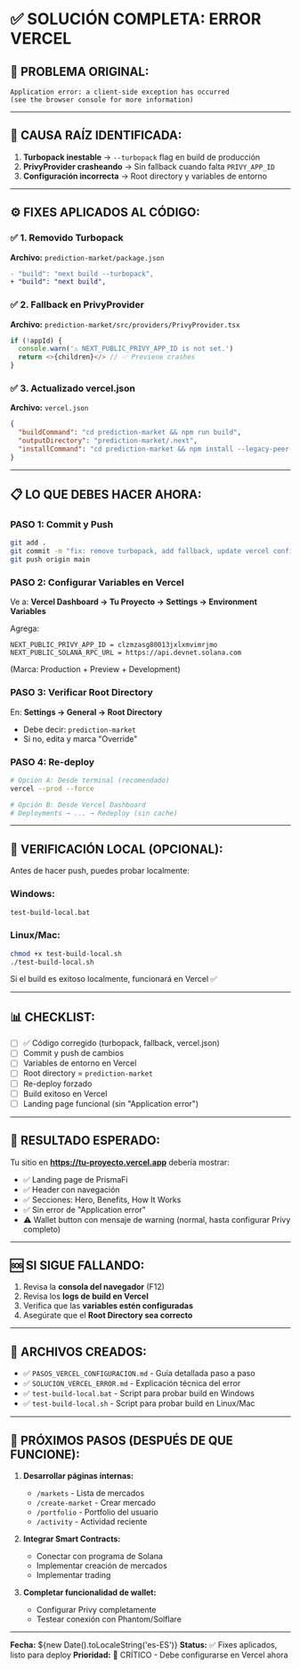 # ✅ SOLUCIÓN COMPLETA: ERROR VERCEL

## 🔴 PROBLEMA ORIGINAL:

```
Application error: a client-side exception has occurred
(see the browser console for more information)
```

---

## 🎯 CAUSA RAÍZ IDENTIFICADA:

1. **Turbopack inestable** → `--turbopack` flag en build de producción
2. **PrivyProvider crasheando** → Sin fallback cuando falta `PRIVY_APP_ID`
3. **Configuración incorrecta** → Root directory y variables de entorno

---

## ⚙️ FIXES APLICADOS AL CÓDIGO:

### ✅ 1. Removido Turbopack

**Archivo:** `prediction-market/package.json`

```diff
- "build": "next build --turbopack",
+ "build": "next build",
```

### ✅ 2. Fallback en PrivyProvider

**Archivo:** `prediction-market/src/providers/PrivyProvider.tsx`

```typescript
if (!appId) {
  console.warn('⚠️ NEXT_PUBLIC_PRIVY_APP_ID is not set.')
  return <>{children}</> // ✅ Previene crashes
}
```

### ✅ 3. Actualizado vercel.json

**Archivo:** `vercel.json`

```json
{
  "buildCommand": "cd prediction-market && npm run build",
  "outputDirectory": "prediction-market/.next",
  "installCommand": "cd prediction-market && npm install --legacy-peer-deps"
}
```

---

## 📋 LO QUE DEBES HACER AHORA:

### PASO 1: Commit y Push

```bash
git add .
git commit -m "fix: remove turbopack, add fallback, update vercel config"
git push origin main
```

### PASO 2: Configurar Variables en Vercel

Ve a: **Vercel Dashboard → Tu Proyecto → Settings → Environment Variables**

Agrega:

```
NEXT_PUBLIC_PRIVY_APP_ID = clzmzasg80013jxlxmvimrjmo
NEXT_PUBLIC_SOLANA_RPC_URL = https://api.devnet.solana.com
```

(Marca: Production + Preview + Development)

### PASO 3: Verificar Root Directory

En: **Settings → General → Root Directory**

- Debe decir: `prediction-market`
- Si no, edita y marca "Override"

### PASO 4: Re-deploy

```bash
# Opción A: Desde terminal (recomendado)
vercel --prod --force

# Opción B: Desde Vercel Dashboard
# Deployments → ... → Redeploy (sin cache)
```

---

## 🧪 VERIFICACIÓN LOCAL (OPCIONAL):

Antes de hacer push, puedes probar localmente:

### Windows:

```bash
test-build-local.bat
```

### Linux/Mac:

```bash
chmod +x test-build-local.sh
./test-build-local.sh
```

Si el build es exitoso localmente, funcionará en Vercel ✅

---

## 📊 CHECKLIST:

- [ ] ✅ Código corregido (turbopack, fallback, vercel.json)
- [ ] Commit y push de cambios
- [ ] Variables de entorno en Vercel
- [ ] Root directory = `prediction-market`
- [ ] Re-deploy forzado
- [ ] Build exitoso en Vercel
- [ ] Landing page funcional (sin "Application error")

---

## 🎉 RESULTADO ESPERADO:

Tu sitio en **https://tu-proyecto.vercel.app** debería mostrar:

- ✅ Landing page de PrismaFi
- ✅ Header con navegación
- ✅ Secciones: Hero, Benefits, How It Works
- ✅ Sin error de "Application error"
- ⚠️ Wallet button con mensaje de warning (normal, hasta configurar Privy completo)

---

## 🆘 SI SIGUE FALLANDO:

1. Revisa la **consola del navegador** (F12)
2. Revisa los **logs de build en Vercel**
3. Verifica que las **variables estén configuradas**
4. Asegúrate que el **Root Directory sea correcto**

---

## 📁 ARCHIVOS CREADOS:

- ✅ `PASOS_VERCEL_CONFIGURACION.md` - Guía detallada paso a paso
- ✅ `SOLUCION_VERCEL_ERROR.md` - Explicación técnica del error
- ✅ `test-build-local.bat` - Script para probar build en Windows
- ✅ `test-build-local.sh` - Script para probar build en Linux/Mac

---

## 🚀 PRÓXIMOS PASOS (DESPUÉS DE QUE FUNCIONE):

1. **Desarrollar páginas internas:**

   - `/markets` - Lista de mercados
   - `/create-market` - Crear mercado
   - `/portfolio` - Portfolio del usuario
   - `/activity` - Actividad reciente

2. **Integrar Smart Contracts:**

   - Conectar con programa de Solana
   - Implementar creación de mercados
   - Implementar trading

3. **Completar funcionalidad de wallet:**
   - Configurar Privy completamente
   - Testear conexión con Phantom/Solflare

---

**Fecha:** ${new Date().toLocaleString('es-ES')}
**Status:** ✅ Fixes aplicados, listo para deploy
**Prioridad:** 🔴 CRÍTICO - Debe configurarse en Vercel ahora
